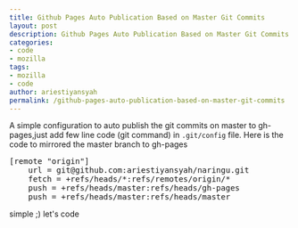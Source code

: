 ```yaml
---
title: Github Pages Auto Publication Based on Master Git Commits
layout: post
description: Github Pages Auto Publication Based on Master Git Commits
categories:
- code
- mozilla
tags:
- mozilla
- code
author: ariestiyansyah
permalink: /github-pages-auto-publication-based-on-master-git-commits
---
```


A simple configuration to auto publish the git commits on master to
gh-pages,just add few line code (git command) in `.git/config` file. Here is
the code to mirrored the master branch to gh-pages 

<pre>
[remote "origin"]
   	url = git@github.com:ariestiyansyah/naringu.git
   	fetch = +refs/heads/*:refs/remotes/origin/*
   	push = +refs/heads/master:refs/heads/gh-pages
   	push = +refs/heads/master:refs/heads/master
</pre>

simple ;) let's code
